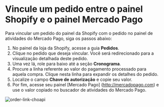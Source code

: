 # Vincule um pedido entre o painel Shopify e o painel Mercado Pago

Para vincular um pedido do painel da Shopify com o pedido no painel de atividades do Mercado Pago, siga os passos abaixo:

1. No painel da loja da Shopify, acesse a guia **Pedidos**.
2. Clique no pedido que deseja vincular. Você será redirecionado para a visualização detalhada deste pedido.
3. Uma vez lá, role para baixo até a seção **Cronograma**.
4. Procure a linha referente ao valor do pagamento processado para aquela compra. Clique nesta linha para expandir os detalhes do pedido.
5. Localize o campo **Chave de autorização** e copie seu valor.
6. Por fim, acesse seu painel [Mercado Pago] (http://mercadopago.com) e use o valor copiado no buscador de atividades do Mercado Pago.

![order-link-choapi](/images/shopify/shopify-order-link-en.png)
